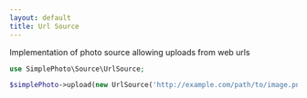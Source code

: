 ```yaml
---
layout: default
title: Url Source
---
```


Implementation of photo source allowing uploads from web urls

```php
use SimplePhoto\Source\UrlSource;

$simplePhoto->upload(new UrlSource('http://example.com/path/to/image.png'), []);
```

